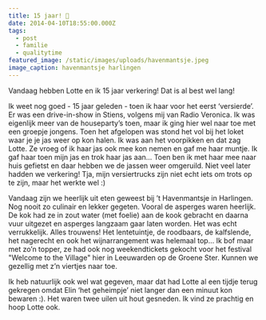 ```yaml
---
title: 15 jaar! 💖
date: 2014-04-10T18:55:00.000Z
tags:
  - post
  - familie
  - qualitytime
featured_image: /static/images/uploads/havenmantsje.jpeg
image_caption: havenmantsje harlingen
---
```

Vandaag hebben Lotte en ik 15 jaar verkering! Dat is al best wel lang!

<!-- excerpt -->

Ik weet nog goed - 15 jaar geleden - toen ik haar voor het eerst ‘versierde’. Er was een drive-in-show in Stiens, volgens mij van Radio Veronica. Ik was eigenlijk meer van de houseparty’s toen, maar ik ging hier wel naar toe met een groepje jongens. Toen het afgelopen was stond het vol bij het loket waar je je jas weer op kon halen. Ik was aan het voorpikken en dat zag Lotte. Ze vroeg of ik haar jas ook mee kon nemen en gaf me haar muntje. Ik gaf haar toen mijn jas en trok haar jas aan… Toen ben ik met haar mee naar huis gefietst en daar hebben we de jassen weer omgeruild. Niet veel later hadden we verkering! Tja, mijn versiertrucks zijn niet echt iets om trots op te zijn, maar het werkte wel :)

Vandaag zijn we heerlijk uit eten geweest bij ’t Havenmantsje in Harlingen.  Nog nooit zo culinair en lekker gegeten. Vooral de asperges waren heerlijk. De kok had ze in zout water (met foelie) aan de kook gebracht en daarna vuur uitgezet en asperges langzaam gaar laten worden. Het was echt verrukkelijk. Alles trouwens! Het lentetuintje, de roodbaars, de kalfslende, het nagerecht en ook het wijnarrangement was helemaal top… Ik bof maar met zo’n topper, ze had ook nog weekendtickets gekocht voor  het festival "Welcome to the Village" hier in Leeuwarden op de Groene Ster. Kunnen we gezellig met z’n viertjes naar toe.

Ik heb natuurlijk ook wel wat gegeven, maar dat had Lotte al een tijdje terug gekregen omdat Elin ‘het geheimpje’ niet langer dan een minuut kon bewaren :). Het waren twee uilen uit hout gesneden. Ik vind ze prachtig en hoop Lotte ook.
